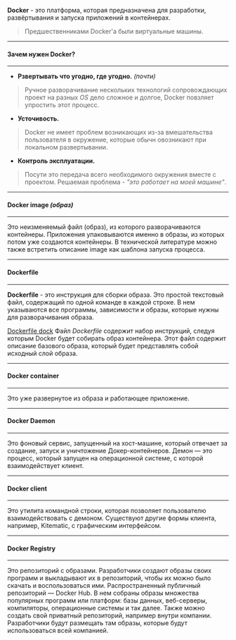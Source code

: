 
**Docker** - это платформа, которая предназначена для разработки, развёртывания и запуска приложений в контейнерах.

> Предшественниками Docker'a были виртуальные машины.



---
#### Зачем нужен Docker?
---
- **Рзвертывать что угодно, где угодно.** *(почти)*
> Ручное разворачивание нескольких технологий сопровождающих проект на разных *OS* дело сложное и долгое, Docker повзляет упростить этот процесс.

- **Усточивость.**
> Docker не имеет проблем возникающих из-за вмешательства пользователя в окружение, которые  обычн овозникают при локальном развертывании.

- **Контроль эксплуатации.**
> Посути это передача всего необходимого окружения вместе с проектом. Решаемая проблема - *"это работает на моей машине"*.


---
#### Docker image *(образ)*
---
Это неизменяемый файл (образ), из которого разворачиваются контейнеры. Приложения упаковываются именно в образы, из которых потом уже создаются контейнеры. В технической литературе можно также встретить описание image как шаблона запуска процесса.



---
#### Dockerfile
---
**Dockerfile** - это инструкция для сборки образа. Это простой текстовый файл, содержащий по одной команде в каждой строке. В нем указываются все программы, зависимости и образы, которые нужны для разворачивания образа.

[Dockerfile dock](https://docs.docker.com/engine/reference/builder/)
Файл *Dockerfile* содержит набор инструкций, следуя которым Docker будет собирать образ контейнера. Этот файл содержит описание базового образа, который будет представлять собой исходный слой образа.



---
#### Docker container
---
Это уже развернутое из образа и работающее приложение.



---
#### Docker Daemon
---
Это фоновый сервис, запущенный на хост-машине, который отвечает за создание, запуск и уничтожение Докер-контейнеров. Демон — это процесс, который запущен на операционной системе, с которой взаимодействует клиент.



---
#### Docker client
---
Это утилита командной строки, которая позволяет пользователю взаимодействовать с демоном. Существуют другие формы клиента, например, Kitematic, с графическим интерфейсом.



---
#### Docker Registry
---
Это репозиторий с образами. Разработчики создают образы своих программ и выкладывают их в репозиторий, чтобы их можно было скачать и воспользоваться ими. Распространенный публичный репозиторий — Docker Hub. В нем собраны образы множества популярных программ или платформ: базы данных, веб-серверы, компиляторы, операционные системы и так далее. Также можно создать свой приватный репозиторий, например внутри компании. Разработчики будут размещать там образы, которые будут использоваться всей компанией.

